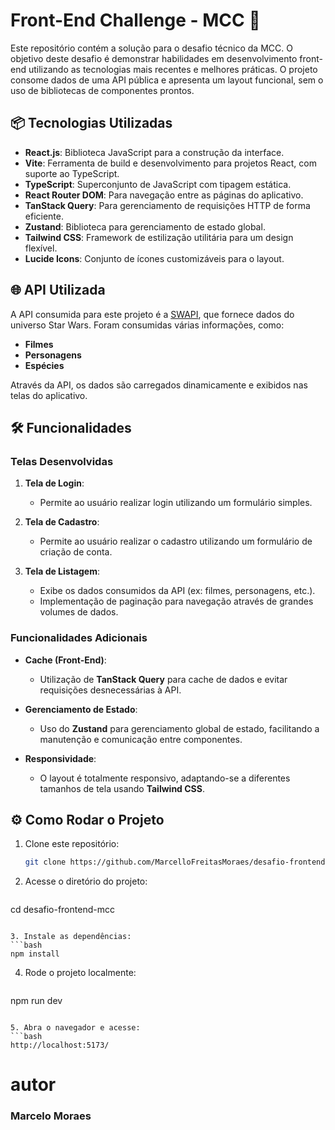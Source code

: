 # Front-End Challenge - MCC 🚀

Este repositório contém a solução para o desafio técnico da MCC. O objetivo deste desafio é demonstrar habilidades em desenvolvimento front-end utilizando as tecnologias mais recentes e melhores práticas. O projeto consome dados de uma API pública e apresenta um layout funcional, sem o uso de bibliotecas de componentes prontos.

## 📦 Tecnologias Utilizadas

- **React.js**: Biblioteca JavaScript para a construção da interface.
- **Vite**: Ferramenta de build e desenvolvimento para projetos React, com suporte ao TypeScript.
- **TypeScript**: Superconjunto de JavaScript com tipagem estática.
- **React Router DOM**: Para navegação entre as páginas do aplicativo.
- **TanStack Query**: Para gerenciamento de requisições HTTP de forma eficiente.
- **Zustand**: Biblioteca para gerenciamento de estado global.
- **Tailwind CSS**: Framework de estilização utilitária para um design flexível.
- **Lucide Icons**: Conjunto de ícones customizáveis para o layout.

## 🌐 API Utilizada

A API consumida para este projeto é a [SWAPI](https://swapi.dev/), que fornece dados do universo Star Wars. Foram consumidas várias informações, como:

- **Filmes**
- **Personagens**
- **Espécies**

Através da API, os dados são carregados dinamicamente e exibidos nas telas do aplicativo.

## 🛠 Funcionalidades

### Telas Desenvolvidas

1. **Tela de Login**: 
   - Permite ao usuário realizar login utilizando um formulário simples.
   
2. **Tela de Cadastro**: 
   - Permite ao usuário realizar o cadastro utilizando um formulário de criação de conta.
   
3. **Tela de Listagem**: 
   - Exibe os dados consumidos da API (ex: filmes, personagens, etc.).
   - Implementação de paginação para navegação através de grandes volumes de dados.
   
### Funcionalidades Adicionais

- **Cache (Front-End)**: 
   - Utilização de **TanStack Query** para cache de dados e evitar requisições desnecessárias à API.
   
- **Gerenciamento de Estado**:
   - Uso do **Zustand** para gerenciamento global de estado, facilitando a manutenção e comunicação entre componentes.
   
- **Responsividade**: 
   - O layout é totalmente responsivo, adaptando-se a diferentes tamanhos de tela usando **Tailwind CSS**.

## ⚙️ Como Rodar o Projeto

1. Clone este repositório:
   ```bash
   git clone https://github.com/MarcelloFreitasMoraes/desafio-frontend-mcc.git
    ```

2. Acesse o diretório do projeto:
   ```bash
  cd desafio-frontend-mcc
   ```

3. Instale as dependências:
   ```bash
  npm install
   ```

4. Rode o projeto localmente:
   ```bash
  npm run dev
   ```

5. Abra o navegador e acesse:
   ```bash
http://localhost:5173/
 ```

 # autor
 ### Marcelo Moraes